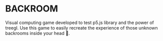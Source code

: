 # BACKROOM
Visual computing game developed to test p5.js library and the power of treegl.
Use this game to easily recreate the experience of those unknown backrooms inside your head 🧠.
